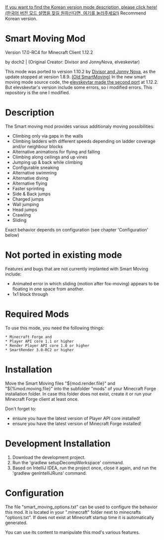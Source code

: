 [If you want to find the Korean version mode description, please click here!(한국어 버전 모드 설명을 찾길 원하신다면, 여기를 눌러주세요!)](https://github.com/doch2/SmartMovingReboot/blob/master/README_Korean.md)
Recommend Korean version.


Smart Moving Mod
================

Version 17.0-RC4 for Minecraft Client 1.12.2

by doch2 | (Original Creator: Divisor and JonnyNova, elveskevtar) 

This mode was ported to version 1.10.2 by [Divisor and Jonny Nova](https://github.com/JonnyNova/SmartMoving), as the update stopped at version 1.8.9. [(Old SmartMoving)](https://www.curseforge.com/minecraft/mc-mods/smart-moving) In the new smart moving mode source code, the [elevskevtar made the second port](https://github.com/elveskevtar/SmartMoving) at 1.12.2. 
But elevskevtar's version include some errors, so i  modified errors. This repository is the one I modified.


Description
===========

The Smart moving mod provides various additionaly moving possibilities:

* Climbing only via gaps in the walls
* Climbing ladders with different speeds depending on ladder coverage and/or neighbour blocks
* Alternative animations for flying and falling
* Climbing along ceilings and up vines
* Jumping up & back while climbing
* Configurable sneaking
* Alternative swimming
* Alternative diving
* Alternative flying
* Faster sprinting
* Side & Back jumps
* Charged jumps
* Wall jumping
* Head jumps
* Crawling
* Sliding

Exact behavior depends on configuration (see chapter 'Configuration' below)



Not ported in existing mode
===========

Features and bugs that are not currently implanted with Smart Moving include:

* Animated error in which sliding (motion after fox-moving) appears to be floating in one space from another.
* 1x1 block through




Required Mods
=============

To use this mode, you need the following things:

    * Minecraft Forge and
    * Player API core 1.1 or higher
    * Render Player API core 1.0 or higher
    * SmartRender 3.0-RC2 or higher



Installation
============

Move the Smart Moving files "${mod.render.file}" and "${%mod.moving.file}" into the subfolder "mods" of your Minecraft Forge installation folder. In case this folder does not exist, create it or run your Minecraft Forge client at least once.

Don't forget to:
* ensure you have the latest version of Player API core installed!
* ensure you have the latest version of Minecraft Forge installed!



Development Installation
========================

1. Download the development project.
2. Run the 'gradlew setupDecompWorkspace' command.
3. Based on IntelliJ IDEA, run the project once, close it again, and run the 'gradlew genIntelliJRuns' command.



Configuration
=============

The file "smart_moving_options.txt" can be used to configure the behavior this mod.
It is located in your ".minecraft" folder next to minecrafts "options.txt".
If does not exist at Minecraft startup time it is automatically generated.

You can use its content to manipulate this mod's various features.
